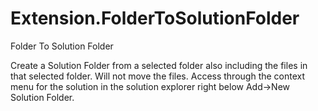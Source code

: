 # Extension.FolderToSolutionFolder
Folder To Solution Folder

Create a Solution Folder from a selected folder also including the files in that selected folder. Will not move the files. Access through the context menu for the solution in the solution explorer right below Add->New Solution Folder.
